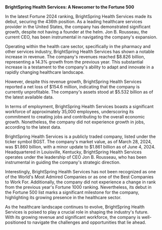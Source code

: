 **BrightSpring Health Services: A Newcomer to the Fortune 500**

In the latest Fortune 2024 ranking, BrightSpring Health Services made its debut, securing the 436th position. As a leading healthcare services provider in the United States, the company has demonstrated significant growth, despite not having a founder at the helm. Jon B. Rousseau, the current CEO, has been instrumental in navigating the company's expansion.

Operating within the health care sector, specifically in the pharmacy and other services industry, BrightSpring Health Services has shown a notable increase in revenue. The company's revenues reached $8.826 billion, representing a 14.3% growth from the previous year. This substantial increase is a testament to the company's ability to adapt and innovate in a rapidly changing healthcare landscape.

However, despite this revenue growth, BrightSpring Health Services reported a net loss of $154.6 million, indicating that the company is currently unprofitable. The company's assets stood at $5.532 billion as of the latest available data. 

In terms of employment, BrightSpring Health Services boasts a significant workforce of approximately 35,000 employees, underscoring its commitment to creating jobs and contributing to the overall economic growth. Nonetheless, the company did not experience growth in jobs, according to the latest data.

BrightSpring Health Services is a publicly traded company, listed under the ticker symbol BGST. The company's market value, as of March 28, 2024, was $1.860 billion, with a minor update to $1.861 billion as of June 4, 2024. Headquartered in Louisville, Kentucky, BrightSpring Health Services operates under the leadership of CEO Jon B. Rousseau, who has been instrumental in guiding the company's strategic direction.

Interestingly, BrightSpring Health Services has not been recognized as one of the World's Most Admired Companies or as one of the Best Companies to Work For. Additionally, the company did not experience a change in rank from the previous year's Fortune 1000 ranking. Nevertheless, its debut in the Fortune 500 list marks a significant milestone for the company, highlighting its growing presence in the healthcare sector.

As the healthcare landscape continues to evolve, BrightSpring Health Services is poised to play a crucial role in shaping the industry's future. With its growing revenue and significant workforce, the company is well-positioned to navigate the challenges and opportunities that lie ahead.